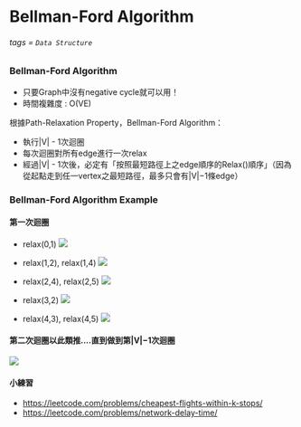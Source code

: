 # Bellman-Ford Algorithm
###### tags = `Data Structure`

### Bellman-Ford Algorithm

* 只要Graph中沒有negative cycle就可以用！
* 時間複雜度 : O(VE)

根據Path-Relaxation Property，Bellman-Ford Algorithm：

* 執行|V| - 1次迴圈
* 每次迴圈對所有edge進行一次relax
* 經過|V| - 1次後，必定有「按照最短路徑上之edge順序的Relax()順序」（因為從起點走到任一vertex之最短路徑，最多只會有|V|−1條edge）

### Bellman-Ford Algorithm Example

#### 第一次迴圈

* relax(0,1)
![](https://i.imgur.com/2iSfVEN.png)

* relax(1,2), relax(1,4)
![](https://i.imgur.com/bbZlIgO.png)

* relax(2,4), relax(2,5)
![](https://i.imgur.com/ctC0V3d.png)

* relax(3,2)
![](https://i.imgur.com/z4N6tdH.png)

* relax(4,3), relax(4,5)
![](https://i.imgur.com/ZZDqETo.png)

#### 第二次迴圈以此類推....直到做到第|V|−1次迴圈

![](https://i.imgur.com/6i9Ko52.png)

#### 小練習
* https://leetcode.com/problems/cheapest-flights-within-k-stops/
* https://leetcode.com/problems/network-delay-time/
